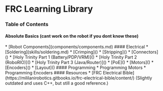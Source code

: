 <h1>FRC Learning Library</h1>

<h3>Table of Contents</h3>
<h4>Absolute Basics (cant work on the robot if you dont know these)</h4>
  * [Robot Components](components/components.md)
#### Electrical
  * [Soldering](skills/soldering.md)
  * [Crimping]()
  * [Stripping]()
  * [Connectors]()
  * [Holy Trinity Part 1 (Battery/PDP/VRM)]()
  * [Holy Trinity Part 2 (RoboRIO)]()
  * [Holy Trinity Part 3 (Java/Router)]()
  * [PoE]()
  * [Motors]()
  * [Encoders]()
  * [Layout]()
#### Programming
  * Programming Motors
  * Programming Encoders
#### Resources
  * [FRC Electrical Bible](https://mililanirobotics.gitbooks.io/frc-electrical-bible/content/) (Slightly outdated and uses C++, but still a good reference.)